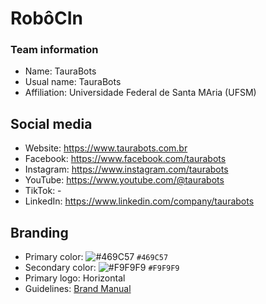 # RobôCIn
### Team information
- Name: TauraBots
- Usual name: TauraBots
- Affiliation: Universidade Federal de Santa MAria (UFSM)

## Social media
- Website: https://www.taurabots.com.br
- Facebook: https://www.facebook.com/taurabots
- Instagram: https://www.instagram.com/taurabots
- YouTube: https://www.youtube.com/@taurabots
- TikTok: -
- LinkedIn: https://www.linkedin.com/company/taurabots

## Branding
- Primary color: ![#469C57](https://placehold.co/15x15/469C57/469C57.png) `#469C57`
- Secondary color: ![#F9F9F9](https://placehold.co/15x15/F9F9F9/F9F9F9.png) `#F9F9F9` 
- Primary logo: Horizontal
- Guidelines: [Brand Manual](https://drive.google.com/file/d/12KQhLZm7lmYWIkskkscVzr2hQm2L88uy/view?usp=sharing)
